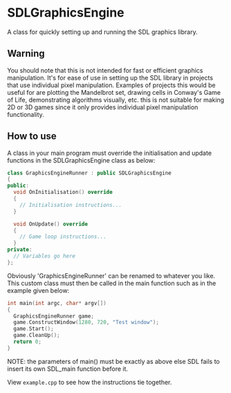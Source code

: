 # SDLGraphicsEngine
A class for quickly setting up and running the SDL graphics library.

## Warning
You should note that this is not intended for fast or efficient graphics manipulation. It's for ease of use in setting up the SDL library in projects that use individual pixel manipulation. Examples of projects this would be useful for are plotting the Mandelbrot set, drawing cells in Conway's Game of Life, demonstrating algorithms visually, etc. this is not suitable for making 2D or 3D games since it only provides individual pixel manipulation functionality.

## How to use
A class in your main program must override the initialisation and
update functions in the SDLGraphicsEngine class as below:

```cpp
class GraphicsEngineRunner : public SDLGraphicsEngine
{
public:
  void OnInitialisation() override
  {
    // Initialisation instructions...
  }

  void OnUpdate() override
  {
    // Game loop instructions...
  }
private:
  // Variables go here
};
```
Obviously 'GraphicsEngineRunner' can be renamed to whatever you like. This custom class must then be called in the main function such as
in the example given below:

```cpp
int main(int argc, char* argv[])
{
  GraphicsEngineRunner game;
  game.ConstructWindow(1280, 720, "Test window");
  game.Start();
  game.CleanUp();
  return 0;
}
```

NOTE: the parameters of main() must be exactly as above else SDL
fails to insert its own SDL_main function before it.

View `example.cpp` to see how the instructions tie together.
